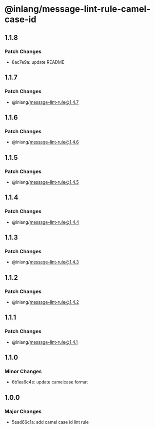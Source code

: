 # @inlang/message-lint-rule-camel-case-id

## 1.1.8

### Patch Changes

- 8ac7e9a: update README

## 1.1.7

### Patch Changes

- @inlang/message-lint-rule@1.4.7

## 1.1.6

### Patch Changes

- @inlang/message-lint-rule@1.4.6

## 1.1.5

### Patch Changes

- @inlang/message-lint-rule@1.4.5

## 1.1.4

### Patch Changes

- @inlang/message-lint-rule@1.4.4

## 1.1.3

### Patch Changes

- @inlang/message-lint-rule@1.4.3

## 1.1.2

### Patch Changes

- @inlang/message-lint-rule@1.4.2

## 1.1.1

### Patch Changes

- @inlang/message-lint-rule@1.4.1

## 1.1.0

### Minor Changes

- 6b1ea6c4e: update camelcase format

## 1.0.0

### Major Changes

- 5ead66c1a: add camel case id lint rule
